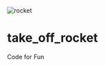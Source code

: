 ![rocket](https://user-images.githubusercontent.com/50153950/128866492-4865eafe-1f3a-472d-891a-c9341e1650eb.gif)
# take_off_rocket
Code for Fun

